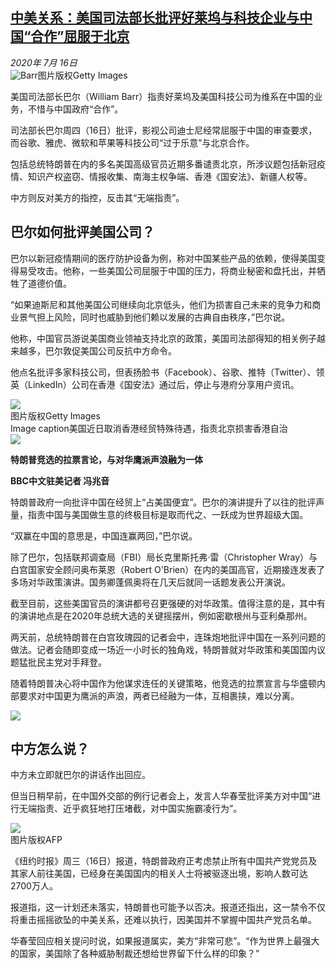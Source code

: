 <!--1594953918000-->
[中美关系：美国司法部长批评好莱坞与科技企业与中国“合作”屈服于北京](http://www.bbc.com/zhongwen/simp/world-53438650)
------

<div><i>2020年 7月 16日</i></div><div><div class="story-body__inner" property="articleBody"><div class="media-landscape no-caption full-width lead"><span class="image-and-copyright-container"><img class="js-image-replace" alt="Barr" src="https://images.weserv.nl/?url=ichef.bbci.co.uk/news/640/cpsprodpb/D8DC/production/_113461555_mediaitem113461554.jpg"><span class="off-screen">图片版权</span><span class="story-image-copyright">Getty Images</span></span></div><p class="story-body__introduction">美国司法部长巴尔（William Barr）指责好莱坞及美国科技公司为维系在中国的业务，不惜与中国政府“合作”。</p><div id="bbccom_mpu_3" class="bbccom_slot mpu-ad" aria-hidden="true"><div class="bbccom_advert"></div></div><p>司法部长巴尔周四（16日）批评，影视公司迪士尼经常屈服于中国的审查要求，而谷歌、雅虎、微软和苹果等科技公司“过于乐意”与北京合作。</p><p>包括总统特朗普在内的多名美国高级官员近期多番谴责北京，所涉议题包括新冠疫情、知识产权盗窃、情报收集、南海主权争端、香港《国安法》、新疆人权等。</p><div id="bbccom_mpu_1_2" class="bbccom_slot mpu-ad" aria-hidden="true"><div class="bbccom_advert"></div></div><p>中方则反对美方的指控，反击其“无端指责”。</p><h2 class="story-body__crosshead">巴尔如何批评美国公司？</h2><p>巴尔以新冠疫情期间的医疗防护设备为例，称对中国某些产品的依赖，使得美国变得易受攻击。他称，一些美国公司屈服于中国的压力，将商业秘密和盘托出，并牺牲了道德价值。</p><p>“如果迪斯尼和其他美国公司继续向北京低头，他们为损害自己未来的竞争力和商业景气担上风险，同时也威胁到他们赖以发展的古典自由秩序，”巴尔说。</p><p>他称，中国官员游说美国商业领袖支持北京的政策，美国司法部得知的相关例子越来越多，巴尔敦促美国公司反抗中方命令。</p><p>他点名批评多家科技公司，但表扬脸书（Facebook）、谷歌、推特（Twitter）、领英（LinkedIn）公司在香港《国安法》通过后，停止与港府分享用户资讯。</p><div class="media-landscape has-caption full-width"><span class="image-and-copyright-container"><img src="https://images.weserv.nl/?url=ichef.bbci.co.uk/news/640/cpsprodpb/8EA4/production/_113461563_mediaitem113461562.jpg"><br><span class="off-screen">图片版权</span><span class="story-image-copyright">Getty Images</span></span><figcaption class="media-caption"><span class="off-screen">Image caption</span><span class="media-caption__text">美国近日取消香港经贸特殊待遇，指责北京损害香港自治</span></figcaption></div><div class="media-landscape no-caption full-width"><span class="image-and-copyright-container"><img src="https://images.weserv.nl/?url=ichef.bbci.co.uk/news/640/cpsprodpb/1226D/production/_105894347_grey_line-nc.png"><br></span></div><p><strong>特朗普竞选</strong><strong>的拉票言论，</strong><strong>与对华鹰派声浪融为一体</strong></p><p><strong>BBC中文驻美记者 冯兆音</strong></p><p>特朗普政府一向批评中国在经贸上“占美国便宜”。巴尔的演讲提升了以往的批评声量，指责中国与美国做生意的终极目标是取而代之、一跃成为世界超级大国。</p><p>“双赢在中国的意思是，中国连赢两回，”巴尔说。</p><p>除了巴尔，包括联邦调查局（FBI）局长克里斯托弗·雷（Christopher Wray）与白宫国家安全顾问奥布莱恩（Robert O'Brien）在内的美国高官，近期接连发表了多场对华政策演讲。国务卿蓬佩奥将在几天后就同一话题发表公开演说。</p><p>截至目前，这些美国官员的演讲都号召更强硬的对华政策。值得注意的是，其中有的演讲地点是在2020年总统大选的关键摇摆州，例如密歇根州与亚利桑那州。</p><p>两天前，总统特朗普在白宫玫瑰园的记者会中，连珠炮地批评中国在一系列问题的做法。记者会随即变成一场近一小时长的独角戏，特朗普就对华政策和美国国内议题猛批民主党对手拜登。</p><p>随着特朗普决心将中国作为他谋求连任的关键策略，他竞选的拉票宣言与华盛顿内部要求对中国更为鹰派的声浪，两者已经融为一体，互相裹挟，难以分离。</p><div class="media-landscape no-caption full-width"><span class="image-and-copyright-container"><img src="https://images.weserv.nl/?url=ichef.bbci.co.uk/news/640/cpsprodpb/1226D/production/_105894347_grey_line-nc.png"><br></span></div><h2 class="story-body__crosshead">中方怎么说？</h2><p>中方未立即就巴尔的讲话作出回应。</p><p>但当日稍早前，在中国外交部的例行记者会上，发言人华春莹批评美方对中国“进行无端指责、近乎疯狂地打压堵截，对中国实施霸凌行为”。</p><div class="media-landscape no-caption full-width"><span class="image-and-copyright-container"><img src="https://images.weserv.nl/?url=ichef.bbci.co.uk/news/640/cpsprodpb/0732/production/_113424810_70eedaad-2fc8-4d01-9a50-2d25e777df53.jpg"><br><span class="off-screen">图片版权</span><span class="story-image-copyright">AFP</span></span></div><p>《纽约时报》周三（16日）报道，特朗普政府正考虑禁止所有中国共产党党员及其家人前往美国，已经身在美国国内的相关人士将被驱逐出境，影响人数可达2700万人。</p><p>报道指，这一计划还未落实，特朗普也可能予以否决。报道还指出，这一禁令不仅将重击摇摇欲坠的中美关系，还难以执行，因美国并不掌握中国共产党员名单。</p><p>华春莹回应相关提问时说，如果报道属实，美方“非常可悲”。“作为世界上最强大的国家，美国除了各种威胁制裁还想给世界留下什么样的印象？”</p></div></div>

